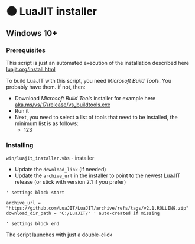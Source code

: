 # 🌑 LuaJIT installer

## Windows 10+

### Prerequisites

This script is just an automated execution of the installation described here [luajit.org/install.html](https://luajit.org/install.html)

To build LuaJIT with this script, you need _Microsoft Build Tools_. You probably have them. if not, then:

- Download _Microsoft Build Tools_ installer for example here [aka.ms/vs/17/release/vs_buildtools.exe](https://aka.ms/vs/17/release/vs_buildtools.exe)
- Run it
- Next, you need to select a list of tools that need to be installed, the minimum list is as follows:
    - 123


### Installing

`win/luajit_installer.vbs` - installer

- Update the `download_link` (if needed) 
- Update the `archive_url` in the installer to point to the newest LuaJIT release (or stick with version 2.1 if you prefer)

```VB
' settings block start

archive_url = "https://github.com/LuaJIT/LuaJIT/archive/refs/tags/v2.1.ROLLING.zip"
download_dir_path = "C:/LuaJIT/" ' auto-created if missing

' settings block end
```

The script launches with just a double-click